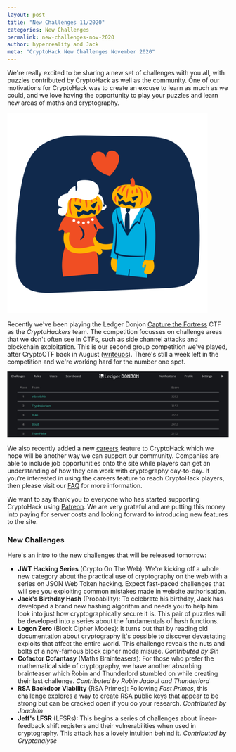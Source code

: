 ```yaml
---
layout: post
title: "New Challenges 11/2020"
categories: New Challenges
permalink: new-challenges-nov-2020
author: hyperreality and Jack
meta: "CryptoHack New Challenges November 2020"
---
```


We're really excited to be sharing a new set of challenges with you all, with puzzles contributed by CryptoHack as well as the community. One of our motivations for CryptoHack was to create an excuse to learn as much as we could, and we love having the opportunity to play your puzzles and learn new areas of maths and cryptography.

![Halloween Challenges](/assets/images/halloween.png?style=centermesmall)

Recently we've been playing the Ledger Donjon [Capture the Fortress](https://donjon-ctf.io) CTF as the *CryptoHackers* team. The competition focusses on challenge areas that we don't often see in CTFs, such as side channel attacks and blockchain exploitation. This is our second group competition we've played, after CryptoCTF back in August ([writeups](https://blog.cryptohack.org/cryptoctf2020)). There's still a week left in the competition and we're working hard for the number one spot.

![Ledger Donjon CTF](/assets/images/ledger-donjon.png?style=centerme)

We also recently added a new [careers](https://cryptohack.org/careers/) feature to CryptoHack which we hope will be another way we can support our community. Companies are able to include job opportunities onto the site while players can get an understanding of how they can work with cryptography day-to-day. If you're interested in using the careers feature to reach CryptoHack players, then please visit our [FAQ](https://cryptohack.org/faq/#morequestions) for more information.

We want to say thank you to everyone who has started supporting CryptoHack using [Patreon](https://www.patreon.com/cryptohack). We are very grateful and are putting this money into paying for server costs and looking forward to introducing new features to the site.

### New Challenges

Here's an intro to the new challenges that will be released tomorrow:

- **JWT Hacking Series** (Crypto On The Web): We're kicking off a whole new category about the practical use of cryptography on the web with a series on JSON Web Token hacking. Expect fast-paced challenges that will see you exploiting common mistakes made in website authorisation.
- **Jack's Birthday Hash** (Probability): To celebrate his birthday, Jack has developed a brand new hashing algorithm and needs you to help him look into just how cryptographically secure it is. This pair of puzzles will be developed into a series about the fundamentals of hash functions.
- **Logon Zero** (Block Cipher Modes): It turns out that by reading old documentation about cryptography it's possible to discover devastating exploits that affect the entire world. This challenge reveals the nuts and bolts of a now-famous block cipher mode misuse.  _Contributed by $in_
- **Cofactor Cofantasy** (Maths Brainteasers): For those who prefer the mathematical side of cryptography, we have another absorbing brainteaser which Robin and Thunderlord stumbled on while creating their last challenge.  _Contributed by Robin Jadoul and Thunderlord_
- **RSA Backdoor Viability** (RSA Primes): Following _Fast Primes_, this challenge explores a way to create RSA public keys that appear to be strong but can be cracked open if you do your research.  _Contributed by Joachim_
- **Jeff's LFSR** (LFSRs): This begins a series of challenges about linear-feedback shift registers and their vulnerabilities when used in cryptography. This attack has a lovely intuition behind it.  _Contributed by Cryptanalyse_
